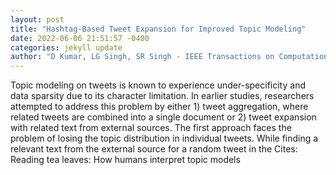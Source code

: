 ```yaml
--- 
layout: post 
title: "Hashtag-Based Tweet Expansion for Improved Topic Modeling" 
date: 2022-06-06 21:51:57 -0400 
categories: jekyll update 
author: "D Kumar, LG Singh, SR Singh - IEEE Transactions on Computational Social Systems, 2022" 
--- 
```

Topic modeling on tweets is known to experience under-specificity and data sparsity due to its character limitation. In earlier studies, researchers attempted to address this problem by either 1) tweet aggregation, where related tweets are combined into a single document or 2) tweet expansion with related text from external sources. The first approach faces the problem of losing the topic distribution in individual tweets. While finding a relevant text from the external source for a random tweet in the Cites: Reading tea leaves: How humans interpret topic models